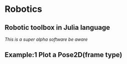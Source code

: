 # Robotics
Robotic toolbox in Julia language
---------------------------------
*This is a super alpha software be aware*

## Example:1 Plot a Pose2D(frame type)

